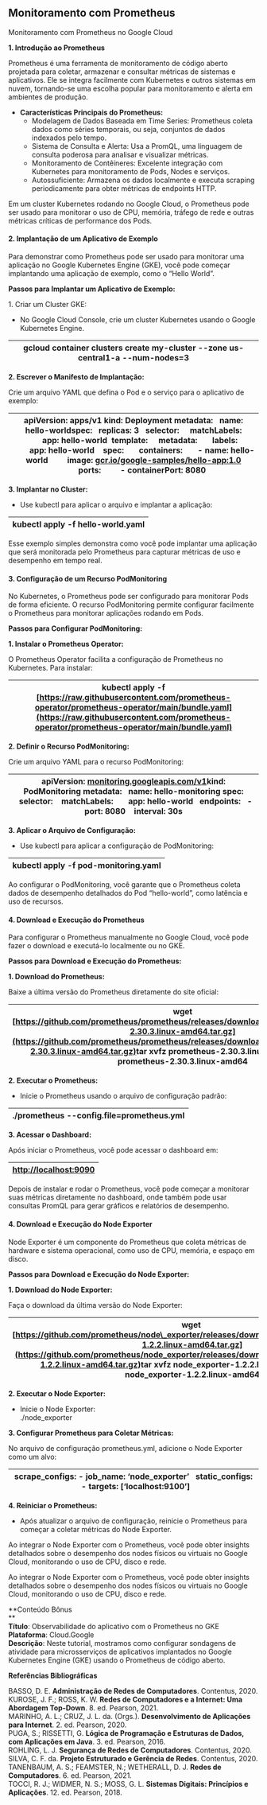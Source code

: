 ## Monitoramento com Prometheus

Monitoramento com Prometheus no Google Cloud

​**1\. Introdução ao Prometheus**

Prometheus é uma ferramenta de monitoramento de código aberto projetada para coletar, armazenar e consultar métricas de sistemas e aplicativos. Ele se integra facilmente com Kubernetes e outros sistemas em nuvem, tornando-se uma escolha popular para monitoramento e alerta em ambientes de produção.

- **Características Principais do Prometheus:**
	- Modelagem de Dados Baseada em Time Series: Prometheus coleta dados como séries temporais, ou seja, conjuntos de dados indexados pelo tempo.
	- Sistema de Consulta e Alerta: Usa a PromQL, uma linguagem de consulta poderosa para analisar e visualizar métricas.
	- Monitoramento de Contêineres: Excelente integração com Kubernetes para monitoramento de Pods, Nodes e serviços.
	- Autossuficiente: Armazena os dados localmente e executa scraping periodicamente para obter métricas de endpoints HTTP.

Em um cluster Kubernetes rodando no Google Cloud, o Prometheus pode ser usado para monitorar o uso de CPU, memória, tráfego de rede e outras métricas críticas de performance dos Pods.

#### 2\. Implantação de um Aplicativo de Exemplo

Para demonstrar como Prometheus pode ser usado para monitorar uma aplicação no Google Kubernetes Engine (GKE), você pode começar implantando uma aplicação de exemplo, como o “Hello World”.

**Passos para Implantar um Aplicativo de Exemplo:**

1\. Criar um Cluster GKE:

- No Google Cloud Console, crie um cluster Kubernetes usando o Google Kubernetes Engine.

| gcloud container clusters create my-cluster --zone us-central1-a --num-nodes=3 |
| --- |

**2\. Escrever o Manifesto de Implantação:**

Crie um arquivo YAML que defina o Pod e o serviço para o aplicativo de exemplo:

| apiVersion: apps/v1​  kind: Deployment​  metadata:​    name: hello-world​  spec:​    replicas: 3​    selector:​      matchLabels:​        app: hello-world​    template:​      metadata:​        labels:​          app: hello-world​      spec:​        containers:​        - name: hello-world​          image: [gcr.io/google-samples/hello-app:1.0](http://gcr.io/google-samples/hello-app:1.0)​          ports:​          - containerPort: 8080​ |
| --- |

**3\. Implantar no Cluster:**

- Use kubectl para aplicar o arquivo e implantar a aplicação:

| kubectl apply -f hello-world.yaml |
| --- |

Esse exemplo simples demonstra como você pode implantar uma aplicação que será monitorada pelo Prometheus para capturar métricas de uso e desempenho em tempo real.

#### 3\. Configuração de um Recurso PodMonitoring

No Kubernetes, o Prometheus pode ser configurado para monitorar Pods de forma eficiente. O recurso PodMonitoring permite configurar facilmente o Prometheus para monitorar aplicações rodando em Pods.

**Passos para Configurar PodMonitoring:**

**1\. Instalar o Prometheus Operator:**

O Prometheus Operator facilita a configuração de Prometheus no Kubernetes. Para instalar:

| kubectl apply -f [https://raw.githubusercontent.com/prometheus-operator/prometheus-operator/main/bundle.yaml](https://raw.githubusercontent.com/prometheus-operator/prometheus-operator/main/bundle.yaml) |
| --- |

**2\. Definir o Recurso PodMonitoring:**

Crie um arquivo YAML para o recurso PodMonitoring:  

| apiVersion: [monitoring.googleapis.com/v1](http://monitoring.googleapis.com/v1)​  kind: PodMonitoring​  metadata:​    name: hello-monitoring​  spec:​    selector:​      matchLabels:​        app: hello-world​    endpoints:​    - port: 8080​      interval: 30s​ |
| --- |

**3\. Aplicar o Arquivo de Configuração:**

- Use kubectl para aplicar a configuração de PodMonitoring:

| kubectl apply -f pod-monitoring.yaml |
| --- |

Ao configurar o PodMonitoring, você garante que o Prometheus coleta dados de desempenho detalhados do Pod “hello-world”, como latência e uso de recursos.

#### 4\. Download e Execução do Prometheus

Para configurar o Prometheus manualmente no Google Cloud, você pode fazer o download e executá-lo localmente ou no GKE.

**Passos para Download e Execução do Prometheus:**

**1\. Download do Prometheus:**

Baixe a última versão do Prometheus diretamente do site oficial:  

| wget [https://github.com/prometheus/prometheus/releases/download/v2.30.3/prometheus-2.30.3.linux-amd64.tar.gz](https://github.com/prometheus/prometheus/releases/download/v2.30.3/prometheus-2.30.3.linux-amd64.tar.gz)​  tar xvfz prometheus-2.30.3.linux-amd64.tar.gz​  cd prometheus-2.30.3.linux-amd64​ |
| --- |

**2. Executar o Prometheus:**

- Inicie o Prometheus usando o arquivo de configuração padrão:

| ./prometheus --config.file=prometheus.yml |
| --- |

**3\. Acessar o Dashboard:**

Após iniciar o Prometheus, você pode acessar o dashboard em:

| [http://localhost:9090](http://localhost:9090/) |
| --- |

Depois de instalar e rodar o Prometheus, você pode começar a monitorar suas métricas diretamente no dashboard, onde também pode usar consultas PromQL para gerar gráficos e relatórios de desempenho.

#### 4\. Download e Execução do Node Exporter

Node Exporter é um componente do Prometheus que coleta métricas de hardware e sistema operacional, como uso de CPU, memória, e espaço em disco.

**Passos para Download e Execução do Node Exporter:**

**1\. Download do Node Exporter:**

Faça o download da última versão do Node Exporter:  

| wget​  ​[https://github.com/prometheus/node\_exporter/releases/download/v1.2.2/node\_exporter-1.2.2.linux-amd64.tar.gz](https://github.com/prometheus/node_exporter/releases/download/v1.2.2/node_exporter-1.2.2.linux-amd64.tar.gz)​  tar xvfz node\_exporter-1.2.2.linux-amd64.tar.gz​  cd node\_exporter-1.2.2.linux-amd64​ |
| --- |

**2\. Executar o Node Exporter:**

- Inicie o Node Exporter:  
	./node\_exporter

**3\. Configurar Prometheus para Coletar Métricas:**

No arquivo de configuração prometheus.yml, adicione o Node Exporter como um alvo:  

| scrape\_configs:​  \- job\_name: ‘node\_exporter’​    static\_configs:​    - targets: \[‘localhost:9100’\] |
| --- |

**4\. Reiniciar o Prometheus:**

- Após atualizar o arquivo de configuração, reinicie o Prometheus para começar a coletar métricas do Node Exporter.

Ao integrar o Node Exporter com o Prometheus, você pode obter insights detalhados sobre o desempenho dos nodes físicos ou virtuais no Google Cloud, monitorando o uso de CPU, disco e rede.

Ao integrar o Node Exporter com o Prometheus, você pode obter insights detalhados sobre o desempenho dos nodes físicos ou virtuais no Google Cloud, monitorando o uso de CPU, disco e rede.

  

**Conteúdo Bônus  
**  
**Título**: Observabilidade do aplicativo com o Prometheus no GKE  
**Plataforma**: Cloud.Google  
**Descrição**: Neste tutorial, mostramos como configurar sondagens de atividade para microsserviços de aplicativos implantados no Google Kubernetes Engine (GKE) usando o Prometheus de código aberto.

  

**Referências Bibliográficas**  
  
BASSO, D. E. **Administração de Redes de Computadores**. Contentus, 2020.  
KUROSE, J. F.; ROSS, K. W. **Redes de Computadores e a Internet: Uma Abordagem Top-Down**. 8. ed. Pearson, 2021.  
MARINHO, A. L.; CRUZ, J. L. da. (Orgs.). **Desenvolvimento de Aplicações para Internet**. 2. ed. Pearson, 2020.  
PUGA, S.; RISSETTI, G. **Lógica de Programação e Estruturas de Dados, com Aplicações em Java**. 3. ed. Pearson, 2016.  
ROHLING, L. J. **Segurança de Redes de Computadores**. Contentus, 2020.  
SILVA, C. F. da. **Projeto Estruturado e Gerência de Redes**. Contentus, 2020.  
TANENBAUM, A. S.; FEAMSTER, N.; WETHERALL, D. J. **Redes de Computadores**. 6. ed. Pearson, 2021.  
TOCCI, R. J.; WIDMER, N. S.; MOSS, G. L. **Sistemas Digitais: Princípios e Aplicações**. 12. ed. Pearson, 2018.